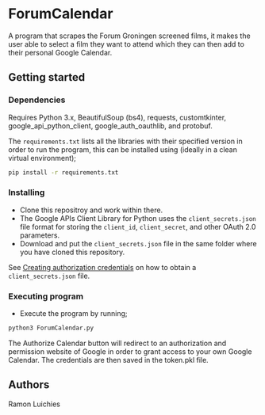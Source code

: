 # ForumCalendar
A program that scrapes the Forum Groningen screened films, it makes the user able to select a film they want to attend which they can then add to their personal Google Calendar.

## Getting started

### Dependencies

Requires Python 3.x, BeautifulSoup (bs4), requests, customtkinter, google_api_python_client, google_auth_oauthlib, and protobuf. 

The `requirements.txt` lists all the libraries with their specified version in order to run the program, this can be installed using (ideally in a clean virtual environment); 
```sh 
pip install -r requirements.txt
```

### Installing
* Clone this repositroy and work within there.
* The Google APIs Client Library for Python uses the `client_secrets.json` file format for storing the `client_id`, `client_secret`, and other OAuth 2.0 parameters.
* Download and put the `client_secrets.json` file in the same folder where you have cloned this repository.

See [Creating authorization credentials](https://developers.google.com/identity/protocols/OAuth2WebServer#creatingcred) on how to obtain a `client_secrets.json` file.

### Executing program
* Execute the program by running;
```sh 
python3 ForumCalendar.py
```
The Authorize Calendar button will redirect to an authorization and permission website of Google in order to grant access to your own Google Calendar. The credentials are then saved in the token.pkl file. 

## Authors
Ramon Luichies
